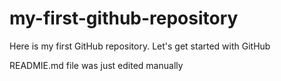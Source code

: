 # my-first-github-repository
Here is my first GitHub repository. Let's get started with GitHub

READMIE.md file was just edited manually
